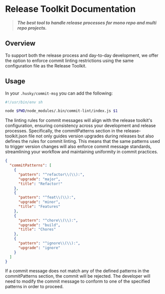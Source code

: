 

# Release Toolkit Documentation
> ***The best tool to handle release processes for mono repo and multi repo projects.***

## Overview
To support both the release process and day-to-day development, we offer the option to enforce commit linting restrictions using the same configuration file as the Release Toolkit.

## Usage
In your `.husky/commit-msg` you can add the following:
```bash
#!/usr/bin/env sh

node $PWD/node_modules/.bin/commit-lint/index.js $1
```


The linting rules for commit messages will align with the release toolkit's configuration, ensuring consistency across your development and release processes. Specifically, the commitPatterns section in the release-toolkit.json file not only guides version upgrades during releases but also defines the rules for commit linting. This means that the same patterns used to trigger version changes will also enforce commit message standards, streamlining your workflow and maintaining uniformity in commit practices.

```json
{
  "commitPatterns": [
    {
      "pattern": "^refactor\\(\\):",
      "upgrade": "major",
      "title": "Refactor!"
    },
    {
      "pattern": "^feat\\(\\):",
      "upgrade": "minor",
      "title": "Features"
    },
    {
      "pattern": "^chore\\(\\):",
      "upgrade": "build",
      "title": "Chores"
    },
    {
      "pattern": "^ignore\\(\\):",
      "upgrade": "ignore"
    }
  ]
}

```

If a commit message does not match any of the defined patterns in the commitPatterns section, the commit will be rejected. The developer will need to modify the commit message to conform to one of the specified patterns in order to proceed.
